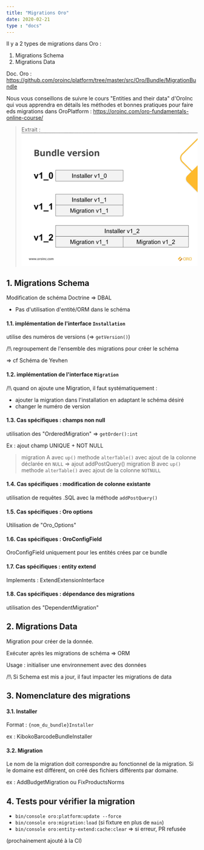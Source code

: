 ```yaml
---
title: "Migrations Oro"
date: 2020-02-21
type : "docs"
---
```


Il y a 2 types de migrations dans Oro :
1. Migrations Schema
2. Migrations Data

Doc. Oro : https://github.com/oroinc/platform/tree/master/src/Oro/Bundle/MigrationBundle

Nous vous conseillons de suivre le cours "Entities and their data" d'OroInc qui vous apprendra en détails les méthodes et bonnes pratiques pour faire eds migrations dans OroPlatform :
https://oroinc.com/oro-fundamentals-online-course/

> Extrait :
> ![40% center](oro-bundle-version.png)

## 1. Migrations Schema

Modification de schéma Doctrine => DBAL

- Pas d'utilisation d'entité/ORM dans le schéma

#### 1.1. implémentation de l'interface `Installation`

utilise des numéros de versions (=> `getVersion()`)

/!\ regroupement de l'ensemble des migrations pour créer le schéma

=> cf Schéma de Yevhen

#### 1.2. implémentation de l'interface `Migration`

/!\ quand on ajoute une Migration, il faut systématiquement :
- ajouter la migration dans l'installation en adaptant le schéma désiré
- changer le numéro de version

#### 1.3. Cas spécifiques : champs non null
 
utilisation des "OrderedMigration" => `getOrder():int`

Ex : ajout champ UNIQUE + NOT NULL
> migration A avec `up()` methode `alterTable()` avec ajout de la colonne déclarée en `NULL` => ajout addPostQuery()
> migration B avec `up()` methode `alterTable()` avec ajout de la colonne `NOTNULL`

#### 1.4. Cas spécifiques : modification de colonne existante

utilisation de requêtes .SQL avec la méthode  `addPostQuery()`

#### 1.5. Cas spécifiques : Oro options
 
Utilisation de "Oro_Options"

#### 1.6. Cas spécifiques : OroConfigField
 
OroConfigField uniquement pour les entités crées par ce bundle

#### 1.7. Cas spécifiques : entity extend

Implements : ExtendExtensionInterface


#### 1.8. Cas spécifiques : dépendance des migrations
 
utilisation des "DependentMigration"


## 2. Migrations Data

Migration pour créer de la donnée.

Exécuter après les migrations de schéma => ORM

Usage : initialiser une environnement avec des données

/!\ Si Schema est mis a jour, il faut impacter les migrations de data

## 3. Nomenclature des migrations

#### 3.1. Installer

Format : `{nom_du_bundle}Installer`

ex : KibokoBarcodeBundleInstaller

#### 3.2. Migration

Le nom de la migration doit correspondre au fonctionnel de la migration.
Si le domaine est différent, on créé des fichiers différents par domaine.

ex : AddBudgetMigration ou FixProductsNorms


## 4. Tests pour vérifier la migration

- `bin/console oro:platform:update --force`
- `bin/console oro:migration:load` (si fixture en plus de `main`)
- `bin/console oro:entity-extend:cache:clear` => si erreur, PR refusée

(prochainement ajouté à la CI)
